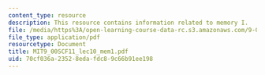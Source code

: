 ```yaml
---
content_type: resource
description: This resource contains information related to memory I.
file: /media/https%3A/open-learning-course-data-rc.s3.amazonaws.com/9-00sc-introduction-to-psychology-fall-2011/70cf036a23528edafdc89c66b91ee198_MIT9_00SCF11_lec10_mem1.pdf
file_type: application/pdf
resourcetype: Document
title: MIT9_00SCF11_lec10_mem1.pdf
uid: 70cf036a-2352-8eda-fdc8-9c66b91ee198
---
```


